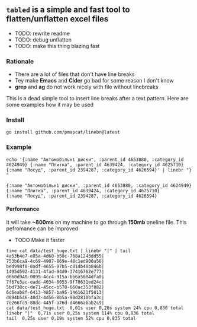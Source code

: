 ## `tabled` is a simple and fast tool to flatten/unflatten excel files

* TODO: rewrite readme
* TODO: debug unflatten
* TODO: make this thing blazing fast

### Rationale

* There are a lot of files that don't have line breaks
* Tey make __Emacs__ and __Cider__ go bad for some reason I don't know
* __grep__ and __ag__ do not work nicely with file without linebreaks 

This is a dead simple tool to insert line breaks after a text pattern. 
Here are some examples how it may be used

### Install 

`go install github.com/pmapcat/linebr@latest`


### Example 

```
echo '{:name "Автомобільні диски", :parent_id 4653880, :category_id 4624949} {:name "Плитка", :parent_id 4639424, :category_id 4625710} {:name "Посуд", :parent_id 2394287, :category_id 4626594}' | linebr "} " 

{:name "Автомобільні диски", :parent_id 4653880, :category_id 4624949} 
{:name "Плитка", :parent_id 4639424, :category_id 4625710} 
{:name "Посуд", :parent_id 2394287, :category_id 4626594}
```

#### Performance 

It will take __~800ms__ on my machine to go through __150mb__ oneline file.
This pefromance can be improved

* TODO Make it faster

```
time cat data/test_huge.txt | linebr "|" | tail 
4a53b4e7-e85a-4d60-b50c-768a1243dd55|
753b6ca9-4c69-4907-869e-48c1ed900a56|
bed998f0-0adf-4655-97b5-c81db40b846b|
1495d592-4131-4fad-94d9-37416762e777|
d660d940-0099-4cc4-915a-bb6a5084dfa0|
7f67e3ac-eadd-4034-8053-9f78631ed24c|
5bd738cc-de71-45cc-b570-660ac353f882|
6c6eab8f-6413-4857-ba95-1461621f5813|
d694b546-40d3-4d56-8b5a-90d2810bfa3c|
7e266fc9-88dc-445f-a76d-d4666abab2c9|
cat data/test_huge.txt  0,01s user 0,20s system 24% cpu 0,836 total
linebr "|"  0,71s user 0,25s system 114% cpu 0,836 total
tail  0,25s user 0,19s system 52% cpu 0,835 total
```


